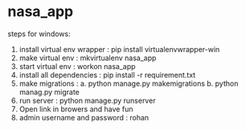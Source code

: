 # nasa_app
steps for windows:
1. install virtual env wrapper :  pip install virtualenvwrapper-win
2. make virtual env : mkvirtualenv nasa_app
3. start virtual env : workon nasa_app
4. install all dependencies : pip install -r requirement.txt 
5. make migrations : 
    a. python manage.py makemigrations
    b. python manag.py migrate 
6.  run server :  python manage.py runserver
7. Open link in browers and have fun
8. admin username and password : rohan
